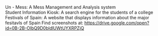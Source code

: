 Un - Mess: A Mess Management and Analysis system <br />
Student Information Kiosk: A search engine for the students of a college <br />
Festivals of Spain: A website that displays information about the major fesitavls of Spain
Find screenshots at: https://drive.google.com/open?id=0B-2B-OIbQ9D0bldlUWtUYXRPZjQ

